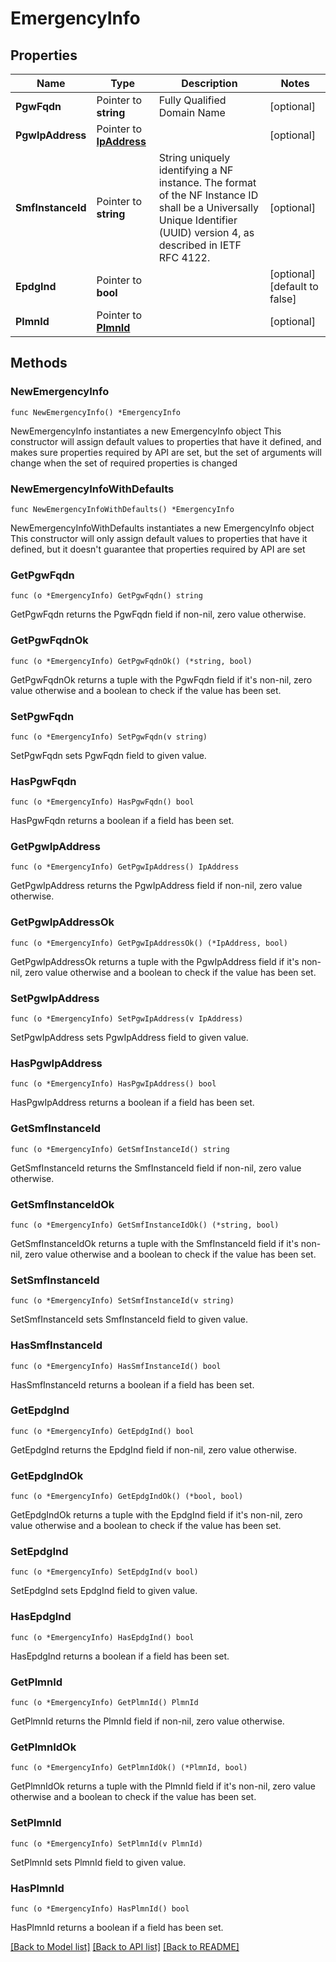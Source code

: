 # EmergencyInfo

## Properties

Name | Type | Description | Notes
------------ | ------------- | ------------- | -------------
**PgwFqdn** | Pointer to **string** | Fully Qualified Domain Name | [optional] 
**PgwIpAddress** | Pointer to [**IpAddress**](IpAddress.md) |  | [optional] 
**SmfInstanceId** | Pointer to **string** | String uniquely identifying a NF instance. The format of the NF Instance ID shall be a  Universally Unique Identifier (UUID) version 4, as described in IETF RFC 4122.   | [optional] 
**EpdgInd** | Pointer to **bool** |  | [optional] [default to false]
**PlmnId** | Pointer to [**PlmnId**](PlmnId.md) |  | [optional] 

## Methods

### NewEmergencyInfo

`func NewEmergencyInfo() *EmergencyInfo`

NewEmergencyInfo instantiates a new EmergencyInfo object
This constructor will assign default values to properties that have it defined,
and makes sure properties required by API are set, but the set of arguments
will change when the set of required properties is changed

### NewEmergencyInfoWithDefaults

`func NewEmergencyInfoWithDefaults() *EmergencyInfo`

NewEmergencyInfoWithDefaults instantiates a new EmergencyInfo object
This constructor will only assign default values to properties that have it defined,
but it doesn't guarantee that properties required by API are set

### GetPgwFqdn

`func (o *EmergencyInfo) GetPgwFqdn() string`

GetPgwFqdn returns the PgwFqdn field if non-nil, zero value otherwise.

### GetPgwFqdnOk

`func (o *EmergencyInfo) GetPgwFqdnOk() (*string, bool)`

GetPgwFqdnOk returns a tuple with the PgwFqdn field if it's non-nil, zero value otherwise
and a boolean to check if the value has been set.

### SetPgwFqdn

`func (o *EmergencyInfo) SetPgwFqdn(v string)`

SetPgwFqdn sets PgwFqdn field to given value.

### HasPgwFqdn

`func (o *EmergencyInfo) HasPgwFqdn() bool`

HasPgwFqdn returns a boolean if a field has been set.

### GetPgwIpAddress

`func (o *EmergencyInfo) GetPgwIpAddress() IpAddress`

GetPgwIpAddress returns the PgwIpAddress field if non-nil, zero value otherwise.

### GetPgwIpAddressOk

`func (o *EmergencyInfo) GetPgwIpAddressOk() (*IpAddress, bool)`

GetPgwIpAddressOk returns a tuple with the PgwIpAddress field if it's non-nil, zero value otherwise
and a boolean to check if the value has been set.

### SetPgwIpAddress

`func (o *EmergencyInfo) SetPgwIpAddress(v IpAddress)`

SetPgwIpAddress sets PgwIpAddress field to given value.

### HasPgwIpAddress

`func (o *EmergencyInfo) HasPgwIpAddress() bool`

HasPgwIpAddress returns a boolean if a field has been set.

### GetSmfInstanceId

`func (o *EmergencyInfo) GetSmfInstanceId() string`

GetSmfInstanceId returns the SmfInstanceId field if non-nil, zero value otherwise.

### GetSmfInstanceIdOk

`func (o *EmergencyInfo) GetSmfInstanceIdOk() (*string, bool)`

GetSmfInstanceIdOk returns a tuple with the SmfInstanceId field if it's non-nil, zero value otherwise
and a boolean to check if the value has been set.

### SetSmfInstanceId

`func (o *EmergencyInfo) SetSmfInstanceId(v string)`

SetSmfInstanceId sets SmfInstanceId field to given value.

### HasSmfInstanceId

`func (o *EmergencyInfo) HasSmfInstanceId() bool`

HasSmfInstanceId returns a boolean if a field has been set.

### GetEpdgInd

`func (o *EmergencyInfo) GetEpdgInd() bool`

GetEpdgInd returns the EpdgInd field if non-nil, zero value otherwise.

### GetEpdgIndOk

`func (o *EmergencyInfo) GetEpdgIndOk() (*bool, bool)`

GetEpdgIndOk returns a tuple with the EpdgInd field if it's non-nil, zero value otherwise
and a boolean to check if the value has been set.

### SetEpdgInd

`func (o *EmergencyInfo) SetEpdgInd(v bool)`

SetEpdgInd sets EpdgInd field to given value.

### HasEpdgInd

`func (o *EmergencyInfo) HasEpdgInd() bool`

HasEpdgInd returns a boolean if a field has been set.

### GetPlmnId

`func (o *EmergencyInfo) GetPlmnId() PlmnId`

GetPlmnId returns the PlmnId field if non-nil, zero value otherwise.

### GetPlmnIdOk

`func (o *EmergencyInfo) GetPlmnIdOk() (*PlmnId, bool)`

GetPlmnIdOk returns a tuple with the PlmnId field if it's non-nil, zero value otherwise
and a boolean to check if the value has been set.

### SetPlmnId

`func (o *EmergencyInfo) SetPlmnId(v PlmnId)`

SetPlmnId sets PlmnId field to given value.

### HasPlmnId

`func (o *EmergencyInfo) HasPlmnId() bool`

HasPlmnId returns a boolean if a field has been set.


[[Back to Model list]](../README.md#documentation-for-models) [[Back to API list]](../README.md#documentation-for-api-endpoints) [[Back to README]](../README.md)


